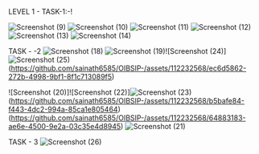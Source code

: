 LEVEL 1 - TASK-1:-!

![Screenshot (9)](https://github.com/sainath6585/OIBSIP-/assets/112232568/97ac5f48-14cd-41a1-976e-0bbcd9b50bdf)
![Screenshot (10)](https://github.com/sainath6585/OIBSIP-/assets/112232568/5e03fc93-236b-4fdd-a595-3fb36c584a3f)
![Screenshot (11)](https://github.com/sainath6585/OIBSIP-/assets/112232568/6afa4158-45e6-448b-81b5-e65675e0074b)
![Screenshot (12)](https://github.com/sainath6585/OIBSIP-/assets/112232568/bb1e3012-cf47-40c4-8459-29c92f253090)
![Screenshot (13)](https://github.com/sainath6585/OIBSIP-/assets/112232568/f6a51128-6a31-4c5d-9361-66af12180759)
![Screenshot (14)](https://github.com/sainath6585/OIBSIP-/assets/112232568/447cf73e-a7cd-4e05-9aaa-c6e3a906b823)


TASK - -2
![Screenshot (18)](https://github.com/sainath6585/OIBSIP-/assets/112232568/b6e10d19-2daa-49b8-9363-833c511f557a)
![Screenshot (19)](https://github.com/sainath6585/OIBSIP-/assets/112232568/5eecb248-930a-449d-a6ba-8db92aed5f44)![Screenshot (24)]![Screenshot (25)](https://github.com/sainath6585/OIBSIP-/assets/112232568/c4317476-d33e-47dc-ad89-139205e57de4)
(https://github.com/sainath6585/OIBSIP-/assets/112232568/ec6d5862-272b-4998-9bf1-8f1c713089f5)

![Screenshot (20)]![Screenshot (22)]![Screenshot (23)](https://github.com/sainath6585/OIBSIP-/assets/112232568/7cd2e302-926b-4352-a839-5be79697d6d8)
(https://github.com/sainath6585/OIBSIP-/assets/112232568/b5bafe84-f443-4dc2-994a-85ca1e805464)
(https://github.com/sainath6585/OIBSIP-/assets/112232568/64883183-ae6e-4500-9e2a-03c35e4d8945)
![Screenshot (21)](https://github.com/sainath6585/OIBSIP-/assets/112232568/c4756fa8-f37e-4abe-9604-b57de42fadcc)


TASK - 3
![Screenshot (26)](https://github.com/sainath6585/OIBSIP-/assets/112232568/3182f9c7-cd5a-4460-8b56-e9ecfe6973b0)
